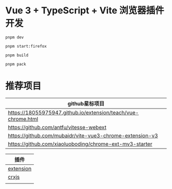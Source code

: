 # Vue 3 + TypeScript + Vite 浏览器插件开发
```shell
pnpm dev

pnpm start:firefox

pnpm build

pnpm pack
```
# 推荐项目
| github星标项目                                                    |
|---------------------------------------------------------------|
| https://18055975947.github.io/extension/teach/vue-chrome.html |
| https://github.com/antfu/vitesse-webext                       |
| https://github.com/mubaidr/vite-vue3-chrome-extension-v3      |
| https://github.com/xiaoluoboding/chrome-ext-mv3-starter       |

| 插件                                     |
|----------------------------------------|
| [extension](https://extension.js.org/) |
| [crxjs](@crxjs/vite-plugin@beta)       |
| []()                                   |



